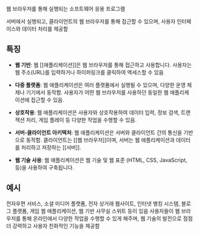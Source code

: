웹 브라우저를 통해 실행되는 소프트웨어 응용 프로그램

서버에서 실행되고, 클라이언트의 웹 브라우저를 통해 접근할 수 있으며, 사용자 인터페이스와 데이터 처리를 제공함

## 특징

- **웹 기반**: 웹 [[애플리케이션]]은 웹 브라우저를 통해 접근하고 사용합니다. 사용자는 웹 주소(URL)를 입력하거나 하이퍼링크를 클릭하여 액세스할 수 있음
    
- **다중 플랫폼**: 웹 애플리케이션은 여러 플랫폼에서 실행될 수 있으며, 다양한 운영 체제나 기기에서 동작함. 사용자가 어떤 웹 브라우저를 사용하던 동일한 웹 애플리케이션에 접근할 수 있음.
    
- **상호작용**: 웹 애플리케이션은 사용자와 상호작용하여 데이터 입력, 정보 검색, 트랜잭션 처리, 게임 플레이 등 다양한 작업을 수행할 수 있음.
    
- **서버-클라이언트 아키텍처**: 웹 애플리케이션은 서버와 클라이언트 간의 통신을 기반으로 동작함. 클라이언트는 [[웹 브라우저]]이며, 서버는 웹 애플리케이션과 데이터를 처리하고 저장하는 [[서버]].
    
- **웹 기술 사용**: 웹 애플리케이션은 웹 기술 및 웹 표준 (HTML, CSS, JavaScript, 등)을 사용하여 구축됩니다.
  
## 예시

전자우편 서비스, 소셜 미디어 플랫폼, 전자 상거래 웹사이트, 인터넷 뱅킹 시스템, 블로그 플랫폼, 게임 웹 애플리케이션, 웹 기반 사무실 스위트 등이 있음
사용자들이 웹 브라우저를 통해 온라인에서 다양한 작업을 수행할 수 있게 해주며, 웹 기술의 발전으로 점점 더 강력하고 사용자 친화적인 기능을 제공함



